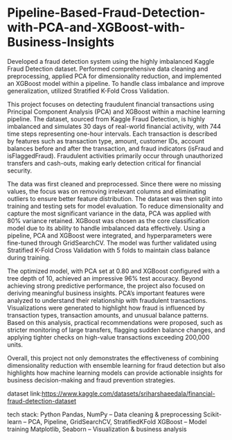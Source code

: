 # Pipeline-Based-Fraud-Detection-with-PCA-and-XGBoost-with-Business-Insights
Developed a fraud detection system using the highly imbalanced Kaggle Fraud Detection dataset. Performed comprehensive data cleaning and preprocessing, applied PCA for dimensionality reduction, and implemented an XGBoost model within a pipeline. To handle class imbalance and improve generalization, utilized Stratified K-Fold Cross Validation.


This project focuses on detecting fraudulent financial transactions using Principal Component Analysis (PCA) and XGBoost within a machine learning pipeline. The dataset, sourced from Kaggle Fraud Detection, is highly imbalanced and simulates 30 days of real-world financial activity, with 744 time steps representing one-hour intervals. Each transaction is described by features such as transaction type, amount, customer IDs, account balances before and after the transaction, and fraud indicators (isFraud and isFlaggedFraud). Fraudulent activities primarily occur through unauthorized transfers and cash-outs, making early detection critical for financial security.

The data was first cleaned and preprocessed. Since there were no missing values, the focus was on removing irrelevant columns and eliminating outliers to ensure better feature distribution. The dataset was then split into training and testing sets for model evaluation. To reduce dimensionality and capture the most significant variance in the data, PCA was applied with 80% variance retained. XGBoost was chosen as the core classification model due to its ability to handle imbalanced data effectively. Using a pipeline, PCA and XGBoost were integrated, and hyperparameters were fine-tuned through GridSearchCV. The model was further validated using Stratified K-Fold Cross Validation with 5 folds to maintain class balance during training.

The optimized model, with PCA set at 0.80 and XGBoost configured with a tree depth of 10, achieved an impressive 96% test accuracy. Beyond achieving strong predictive performance, the project also focused on deriving meaningful business insights. PCA’s important features were analyzed to understand their relationship with fraudulent transactions. Visualizations were generated to highlight how fraud is influenced by transaction types, transaction amounts, and unusual balance patterns. Based on this analysis, practical recommendations were proposed, such as stricter monitoring of large transfers, flagging sudden balance changes, and applying tighter checks on high-value transactions exceeding 200,000 units.

Overall, this project not only demonstrates the effectiveness of combining dimensionality reduction with ensemble learning for fraud detection but also highlights how machine learning models can provide actionable insights for business decision-making and fraud prevention strategies.


dataset link:https://www.kaggle.com/datasets/sriharshaeedala/financial-fraud-detection-dataset


tech stack:
Python
Pandas, NumPy – Data cleaning & preprocessing
Scikit-learn – PCA, Pipeline, GridSearchCV, StratifiedKFold
XGBoost – Model training
Matplotlib, Seaborn – Visualization & business analysis
